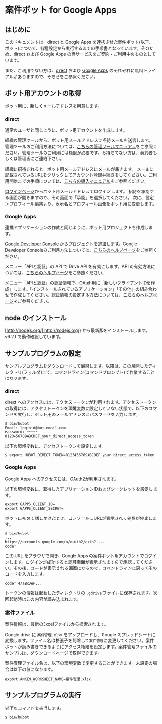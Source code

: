 # 案件ボット for Google Apps

## はじめに

このドキュメントは、direct と Google Apps を連携させた案件ボット(以下、ボット)について、各種設定から実行するまでの手順書となっています。そのため、direct および Google Apps の両サービスをご契約・ご利用中のものとしています。

まだ、ご利用でない方は、[direct](https://direct4b.com/ja/) および [Google Apps](https://www.google.co.jp/intx/ja/work/apps/business/) のそれぞれに無料トライアルがありますので、そちらをご参照ください。

## ボット用アカウントの取得

ボット用に、新しくメールアドレスを用意します。

### direct 

通常のユーザと同じように、ボット用アカウントを作成します。

組織の管理ツールから、ボット用メールアドレスに招待メールを送信します。
管理ツールのご利用方法については、[こちらの管理ツールマニュアル](https://direct4b.com/ja/manual_dl.html)をご参照ください。管理ツールのご利用には権限が必要です。お持ちでない方は、契約者もしくは管理者にご連絡下さい。

組織に招待されると、ボット用メールアドレスにメールが届きます。
メールに記載されているURLをクリックしてアカウント登録手続きをしてください。ご利用開始までの手順については、[こちらの導入マニュアル](https://direct4b.com/ja/manual_dl.html)をご参照ください。

[ログインページ](https://direct4b.com/signin)からボット用メールアドレスでログインします。
招待を承認する画面が開きますので、その画面で「承認」を選択してください。
次に、設定＞プロフィール編集より、表示名とプロフィール画像をボット用に変更します。

### Google Apps

連携アプリケーションの作成と同じように、ボット用プロジェクトを作成します。

[Google Developer Console](https://console.developers.google.com/) からプロジェクトを追加します。Google Developer Consoleのご利用方法については、[こちらのヘルプページ](https://developers.google.com/console/help/new/#creatingdeletingprojects)をご参照ください。

メニュー「APIと認証」の API で Drive API を有効にします。API の有効方法については、[こちらのヘルプページ](https://developers.google.com/console/help/new/#activatingapis)をご参照ください。

メニュー「APIと認証」の認証情報で、OAuth用に「新しいクライアントIDを作成」します。「インストールされているアプリケーション」「その他」の組み合わせで作成してください。認証情報の設定する方法については、[こちらのヘルプページ](https://developers.google.com/console/help/new/#generatingoauth2)をご参照ください。

## node のインストール

[http://nodejs.org/](http://nodejs.org/) から最新版をインストールします。v6.2.1 で動作確認しています。

## サンプルプログラムの設定

サンプルプログラムを[ダウンロード](googleapps-anken-download.html)して展開します。以降は、この展開したディレクトリ(フォルダ)にて、コマンドライン(コマンドプロンプト)で作業することになります。

### direct

direct へのアクセスには、アクセストークンが利用されます。アクセストークンの取得には、アクセストークンを環境変数に設定していない状態で、以下のコマンドを実行し、ボット用のメールアドレスとパスワードを入力します。

	$ bin/hubot
	Email: loginid@bot.email.com
	Password: *****
	0123456789ABCDEF_your_direct_access_token

以下の環境変数に、アクセストークンを設定します。
	
	$ export HUBOT_DIRECT_TOKEN=0123456789ABCDEF_your_direct_access_token
	

### Google Apps

Google Apps へのアクセスには、[OAuth2](https://developers.google.com/accounts/docs/OAuth2/)が利用されます。

以下の環境変数に、取得したアプリケーションIDおよびシークレットを設定します。

	export GAPPS_CLIENT_ID=
	export GAPPS_CLIENT_SECRET=

ボットに初めて話しかけたとき、コンソールにURLが表示されて処理が停止します。

	$ bin/hubot
	...
	https://accounts.google.com/o/oauth2/auth?....
	code? 
	
この URL をブラウザで開き、Google Apps の案件ボット用アカウントでログインします。ログインが成功すると認可画面が表示されますので承認してください。その後、コードが表示される画面になるので、コマンドラインに戻ってそのコードを入力します。

	code? 4/aBcDeF...

トークンの情報は起動したディレクトリの ``.gdrive`` ファイルに保存されます。次回起動時はこの内容が読み込まれます。

### 案件ファイル

案件情報は、最新のExcelファイルから検索されます。

Google drive に ``案件管理.xlsx`` をアップロードし、Google スプレッドシートに変換します。ファイル名は拡張子を削除して``案件管理``に変更してください。案件ボットが読み書きできるようにアクセス権限を設定します。案件管理ファイルのサンプルは、ダウンロードページで取得できます。

案件管理ファイル名は、以下の環境変数で変更することができます。未設定の場合は以下の値になります。

	export ANKEN_WORKSHEET_NAME=案件管理.xlsx

## サンプルプログラムの実行

以下のコマンドを実行します。

	$ bin/hubot
